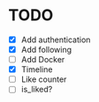# TODO
- [x] Add authentication 
- [x] Add following
- [ ] Add Docker
- [x] Timeline
- [ ] Like counter
- [ ] is_liked?
